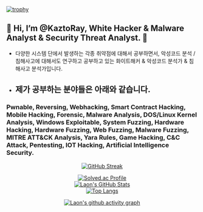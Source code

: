 [![trophy](https://github-profile-trophy.vercel.app/?username=KaztoRay&theme=algolia&column=10)](https://github.com/Luon/)

## 💫 Hi, I’m @KaztoRay, White Hacker & Malware Analyst & Security Threat Analyst. 💫 
 
 - 다양한 시스템 단에서 발생하는 각종 취약점에 대해서 공부하면서, 악성코드 분석 / 침해사고에 대해서도 연구하고 공부하고 있는 화이트해커 & 악성코드 분석가 & 침해사고 분석가입니다.

- ## 제가 공부하는 분야들은 아래와 같습니다.
 
### Pwnable, Reversing, Webhacking, Smart Contract Hacking, Mobile Hacking, Forensic, Malware Analysis, DOS/Linux Kernel Analysis, Windows Exploitable, System Fuzzing, Hardware Hacking, Hardware Fuzzing, Web Fuzzing,  Malware Fuzzing, MITRE ATT&CK Analysis, Yara Rules, Game Hacking, C&C Attack, Pentesting, IOT Hacking, Artificial Intelligence Security. 
 

<div align = "center">

[![GitHub Streak](https://github-readme-streak-stats.herokuapp.com/?user=KaztoRay&theme=holi-theme)](https://git.io/streak-stats)

[![Solved.ac Profile](http://mazassumnida.wtf/api/v2/generate_badge?boj=dsph9245)](https://solved.ac/dsph9245) <br/>
[![Laon's GitHub Stats](https://github-readme-stats.vercel.app/api?username=KaztoRay&hide=contribs,prs&show_icons=true&theme=ambient_gradient)](https://github.com/anuraghazra/github-readme-stats)
<br>
[![Top Langs](https://github-readme-stats.vercel.app/api/top-langs/?username=KaztoRay&langs_count=10&hide=contribs,prs&show_icons=true&theme=ambient_gradient)](https://github.com/anuraghazra/github-readme-stats)

[![Laon's github activity graph](https://github-readme-activity-graph.vercel.app/graph?username=KaztoRay&theme=react-dark&border=true)](https://github.com/ashutosh00710/github-readme-activity-graph)

</div>
 
 

